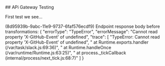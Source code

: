## APi Gateway Testing


First test we see...


(8d95939b-9abc-11e9-9737-6faf576ecdf9) Endpoint response body before transformations:
{
    "errorType": "TypeError",
    "errorMessage": "Cannot read property 'X-GitHub-Event' of undefined",
    "trace": [
        "TypeError: Cannot read property 'X-GitHub-Event' of undefined",
        "    at Runtime.exports.handler (/var/task/slack.js:69:36)",
        "    at Runtime.handleOnce (/var/runtime/Runtime.js:63:25)",
        "    at process._tickCallback (internal/process/next_tick.js:68:7)"
    ]
}

